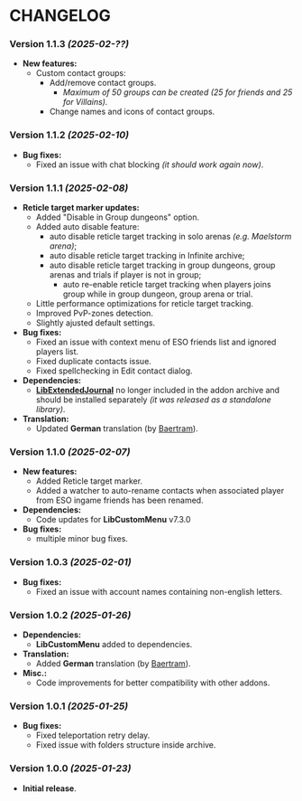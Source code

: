 # CHANGELOG

### Version 1.1.3 *(2025-02-??)*
* **New features:**
  * Custom contact groups:
    * Add/remove contact groups.
      * *Maximum of 50 groups can be created (25 for friends and 25 for Villains).*
    * Change names and icons of contact groups.

### Version 1.1.2 *(2025-02-10)*
* **Bug fixes:**
  * Fixed an issue with chat blocking *(it should work again now)*.

### Version 1.1.1 *(2025-02-08)*
* **Reticle target marker updates:**
  * Added "Disable in Group dungeons" option.
  * Added auto disable feature:
    * auto disable reticle target tracking in solo arenas *(e.g. Maelstorm arena)*;
    * auto disable reticle target tracking in Infinite archive;
    * auto disable reticle target tracking in group dungeons, group arenas and trials if player is not in group;
      * auto re-enable reticle target tracking when players joins group while in group dungeon, group arena or trial.
  * Little performance optimizations for reticle target tracking.
  * Improved PvP-zones detection.
  * Slightly ajusted default settings.
* **Bug fixes:**
  * Fixed an issue with context menu of ESO friends list and ignored players list.
  * Fixed duplicate contacts issue.
  * Fixed spellchecking in Edit contact dialog.
* **Dependencies:**
  * **[LibExtendedJournal](https://www.esoui.com/downloads/info4031-LibExtendedJournal.html)** no longer included in the addon archive and should be installed separately *(it was released as a standalone library)*.
* **Translation:**
  * Updated **German** translation (by [Baertram](https://www.esoui.com/forums/member.php?u=2028)).

### Version 1.1.0 *(2025-02-07)*
* **New features:**
  * Added Reticle target marker.
  * Added a watcher to auto-rename contacts when associated player from ESO ingame friends has been renamed.
* **Dependencies:**
  * Code updates for **LibCustomMenu** v7.3.0
* **Bug fixes:**
    * multiple minor bug fixes.

### Version 1.0.3 *(2025-02-01)*
* **Bug fixes:**
  * Fixed an issue with account names containing non-english letters.

### Version 1.0.2 *(2025-01-26)*
* **Dependencies:**
  * **LibCustomMenu** added to dependencies.
* **Translation:**
  * Added **German** translation (by [Baertram](https://www.esoui.com/forums/member.php?u=2028)).
* **Misc.:**
  * Code improvements for better compatibility with other addons.

### Version 1.0.1 *(2025-01-25)*
* **Bug fixes:**
  * Fixed teleportation retry delay.
  * Fixed issue with folders structure inside archive.

### Version 1.0.0 *(2025-01-23)*
* **Initial release**.
